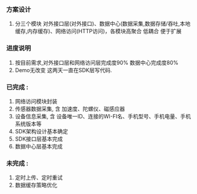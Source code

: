 
### 方案设计

1. 分三个模块 对外接口层(对外接口)、数据中心(数据采集,数据存储/吞吐,本地缓存,内存缓存)、网络访问(HTTP访问)，各模块高聚合 低耦合 便于扩展


### 进度说明

1. 按目前需求,对外接口层和网络访问层完成度90% 数据中心完成度80%
2. Demo无改变  这两天一直在SDK层写代码. 

### 已完成 : 

1. 网络访问模块封装
2. 传感器数据采集, 含 加速度、陀螺仪、磁感应器
3. 设备信息采集, 含 设备唯一ID、连接的WI-FI名、手机型号、手机电量、手机系统版本等
4. SDK架构设计基本确定 
4. SDK接口层基本完成
5. 数据中心层基本完成

### 未完成 :
1. 定时上传、定时重试
2. 数据缓存策略优化